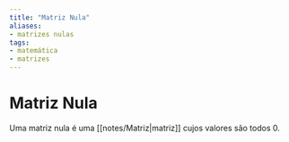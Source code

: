 ```yaml
---
title: "Matriz Nula"
aliases:
- matrizes nulas
tags:
- matemática
- matrizes
---
```

# Matriz Nula

Uma matriz nula é uma [[notes/Matriz|matriz]] cujos valores são todos 0.
